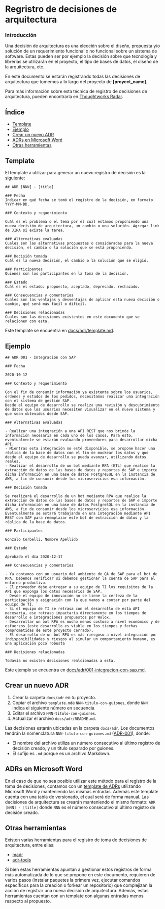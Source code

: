 # Regristro de decisiones de arquitectura

### Introducción

Una decisión de arquitectura es una elección sobre el diseño, propuesta y/o solución de un requerimiento funcional o no funcional sobre un sistema de software. Estas pueden ser por ejemplo la decisión sobre que tecnología y librerias se utilizarán en el proyecto, el tipo de bases de datos, el diseño de la arquitectura, etc.

En este documento se estarán registrando todas las decisiones de arquitectura que tomemos a lo largo del proyecto de **[proyect_name]**.

Para más información sobre esta técnica de registro de decisiones de arquitectura, pueden encontrarla en [Thoughtworks Radar](https://www.thoughtworks.com/radar/techniques/lightweight-architecture-decision-records).

## Índice

- [Template](https://github.com/Gonzacerbelli/ADRs/#template)
- [Ejemplo](https://github.com/Gonzacerbelli/ADRs/#ejemplo)
- [Crear un nuevo ADR](https://github.com/Gonzacerbelli/ADRs/#crear-un-nuevo-adr)
- [ADRs en Microsoft Word](https://github.com/Gonzacerbelli/ADRs/#adrs-en-microsoft-word)
- [Otras herramientas](https://github.com/Gonzacerbelli/ADRs/#otras-herramientas)

## Template

El template a utilizar para generar un nuevo registro de decisión es la siguiente:

    ## ADR [NNN] - [title]

    ### Fecha
    Indicar en qué fecha se tomó el registro de la decisión, en formato YYYY-MM-DD.

    ### Contexto y requerimiento

    Cuál es el problema o el tema por el cual estamos proponiendo una nueva decisión de arquitectura, un cambio o una solución. Agregar link de JIRA si existe la tarea.

    ### Alternativas evaluadas
    Cuales son las alternativas propuestas o consideradas para la nueva decisión, el cambio o la solución que se está proponiendo.

    ### Decisión tomada
    Cuál es la nueva decisión, el cambio o la solución que se eligió.

    ### Participantes
    Quienes son los participantes en la toma de la decisión.

    ### Estado
    Cuál es el estado: propuesto, aceptado, deprecado, rechazado.

    ### Consecuencias y comentarios
    Cuales son las ventajas y desventajas de aplicar esta nueva decisión o cambio, qué será más fácil o difícil.

    ### Decisiones relacionadas
    Cuales son las decisiones existentes en este documento que se relacionen con esta.

Este template se encuentra en [docs/adr/template.md](https://github.com/Gonzacerbelli/ADRs/blob/main/docs/adr/template.md).

## Ejemplo

    ## ADR 001 - Integración con SAP

    ### Fecha

    2020-10-12

    ### Contexto y requerimiento

    Con el fin de consumir información ya existente sobre los usuarios, órdenes y estados de los pedidos, necesitamos realizar una integración con el sistema de gestión SAP.
    Desde el equipo de desarrollo se realiza una revisión y descubrimiento de datos que los usuarios necesiten visualizar en el nuevo sistema y que sean obtenidos desde SAP.

    ### Alternativas evaluadas

    - Realizar una integración a una API REST que nos brinde la información necesaria en cada uno de los casos. Para esto, eventualmente se estarán evaluando proveedores para desarrollar dicha API.
    - Mientras esta integración no esté disponible, se propone hacer una réplica de la base de datos con el fin de mockear los datos y que desde el equipo de desarrollo se pueda avanzar, utilizando datos reales.
    - Realizar el desarrollo de un bot mediante RPA (ETL) que realice la extracción de datos de las bases de datos y reportes de SAP e importe dicha información en una base de datos PostgreSQL en la instancia de AWS, a fin de consumir desde los microservicios esa información.

    ### Decisión tomada

    Se realizará el desarrollo de un bot mediante RPA que realice la extracción de datos de las bases de datos y reportes de SAP e importe dicha información en una base de datos PostgreSQL en la instancia de AWS, a fin de consumir desde los microservicios esa información.
    Eventualmente se estará trabajando en una integración mediante API REST con SAP para reemplazar este bot de extracción de datos y la réplica de la base de datos.

    ### Participantes

    Gonzalo Cerbelli, Nombre Apellido

    ### Estado

    Aprobado el día 2020-12-17

    ### Consecuencias y comentarios

    - Ya contamos con un usuario del ambiente de QA de SAP para el bot de RPA. Debemos verificar si debemos gestionar la cuenta de SAP para el entorno productivo.
    - El proveedor debe entregar a su equipo de TI los requisitos de la API que exponga los datos necesarios de SAP.
    - Desde el equipo de innovación no se tiene la certeza de la participación y asignación con la que vamos a contar por parte del equipo de TI.
    - Si el equipo de TI se retrasa con el desarrollo de esta API necesaria, ese retraso impactaría directamente en los tiempos de desarrollo e integraciones propuestos por Wolox.
    - Desarrollar un bot RPA es mucho menos costoso a nivel económico y de esfuerzos (este desarrollo es viable en los tiempos y fechas comprometidas de este proyecto cerrado).
    - El desarrollo de un bot RPA es más riesgoso a nivel integración por indisponibilidades y riesgos al simular un comportamiento humano, es una aplicación poco robusta

    ### Decisiones relacionadas

    Todavía no existen decisiones realcionadas a esta.


Este ejemplo se encuentra en [docs/adr/001-integracion-con-sap.md](https://github.com/Gonzacerbelli/ADRs/blob/main/docs/adr/001-integracion-con-sap.md).

## Crear un nuevo ADR

1.  Crear la carpeta `docs/adr` en tu proyecto.
2.  Copiar el archivo `template.md`a `NNN-titulo-con-guiones`, donde `NNN` indica el siguiente número en secuencia.
3.  Editar el archivo `NNN-titulo-con-guiones`.
4.  Actualizar el archivo `docs/adr/README.md`.

Las decisiones estarán ubicadas en la carpeta `docs/adr`. Los documentos tendrán la nomenclatura `NNN-titulo-con-guiones.md` ([ADR-001](https://github.com/Gonzacerbelli/ADRs/blob/main/docs/adr/001-integracion-con-sap.md)), donde:

- El nombre del archivo utiliza un número consecutivo al último registro de decisión creado, y un título separado por guiones.
- El sufijo es `.md` porque es un archivo Markdown.

## ADRs en Microsoft Word

En el caso de que no sea posible utilizar este método para el registro de la toma de decisiones, contamos con un [template de ADRs](https://arcosdoradosgroup.sharepoint.com/:w:/s/ArquiteturaCorporativa/EVkUqBr08eBOonyPnvSToMEBEoO2MLhwp2qoqK7h6EaJUQ?e=lhUM6p) utilizando Microsoft Word y manteniendo las mismas entradas. Además este template cuenta con una tabla de versionado, el cual será de forma manual.
Las decisiones de arquitectura se crearán manteniendo el mismo formato: `ADR [NNN] - [title]` donde `NNN` es el número consecutivo al último registro de decisión creado.

## Otras herramientas

Existen varias herramientas para el registro de toma de decisiones de arquitectura, entre ellas:

- [madr](https://adr.github.io/madr/)
- [adr-tools](https://github.com/npryce/adr-tools)

Si bien estas herramientas apuntan a gestionar estos registros de forma más automatizada de lo que se propone en este documento, requieren de varios pasos (instalar paquetes la primera vez, ejecutar comandos específicos para la creación o forkear un repositorio) que complejizan la acción de registrar una nueva decisión de arquitectura. Además, estas herramientas cuentan con un template con algunas entradas menos respecto al propuesto.
